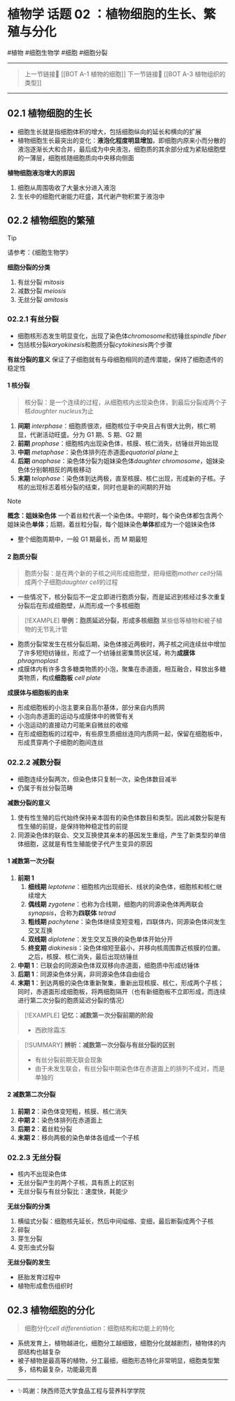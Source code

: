 # 植物学 话题 02 ：植物细胞的生长、繁殖与分化
#植物 #细胞生物学 #细胞 #细胞分裂 

---

> 上一节链接🔗 [[BOT A-1 植物的细胞]]
> 下一节链接🔗 [[BOT A-3 植物组织的类型]]

---
## 02.1 植物细胞的生长

- 细胞生长就是指细胞体积的增大，包括细胞纵向的延长和横向的扩展
- 植物细胞生长最突出的变化：**液泡化程度明显增加**，即细胞内原来小而分散的液泡逐渐长大和合并，最后成为中央液泡，细胞质的其余部分成为紧贴细胞壁的一薄层，细胞核随细胞质向中央移向侧面

**植物细胞液泡增大的原因**
1. 细胞从周围吸收了大量水分进入液泡
2. 生长中的细胞代谢能力旺盛，其代谢产物积累于液泡中

## 02.2 植物细胞的繁殖

> [!TIP]
> 请参考：《细胞生物学》

**细胞分裂的分类**
1. 有丝分裂 *mitosis*
2. 减数分裂 *meiosis*
3. 无丝分裂 *amitosis*

### 02.2.1 有丝分裂

- 细胞核形态发生明显变化，出现了染色体*chromosome*和纺锤丝*spindle fiber*
- 包括核分裂*karyokinesis*和胞质分裂*cytokinesis*两个步骤

**有丝分裂的意义**
保证了子细胞就有与母细胞相同的遗传潜能，保持了细胞遗传的稳定性

#### 1 核分裂

> 核分裂：是一个连续的过程，从细胞核内出现染色体，到最后分裂成两个子核*daughter nucleus*为止

1. **间期** *interphase*：细胞质很浓，细胞核位于中央且占有很大比例，核仁明显，代谢活动旺盛。分为 G1 期、S 期、G2 期
2. **前期** *prophase*：细胞核内出现染色体，核膜、核仁消失，纺锤丝开始出现
3. **中期** *metaphase*：染色体排列在赤道面*equatorial plane*上
4. **后期** *anaphase*：染色体分裂为姐妹染色体*daughter chromosome*，姐妹染色体分别朝相反的两极移动
5. **末期** *telophase*：染色体到达两极，直至核膜、核仁出现，形成新的子核。子核的出现标志着核分裂的结束，同时也是新的间期的开始

> [!NOTE]
> **概念：姐妹染色体**
> 一个着丝粒代表一个染色体。中期时，每个染色体都包含两个姐妹染色**单体**；后期，着丝粒分裂，每个姐妹染色**单体**都成为一个姐妹染色体

- 整个细胞周期中，一般 G1 期最长，而 M 期最短

#### 2 胞质分裂

> 胞质分裂：是在两个新的子核之间形成细胞壁，把母细胞*mother cell*分隔成两个子细胞*daughter cell*的过程

- 一些情况下，核分裂后不一定立即进行胞质分裂，而是延迟到核经过多次重复分裂后在形成细胞壁，从而形成一个多核细胞

> [!EXAMPLE]
> **举例：胞质延迟分裂，形成多核细胞**
> 某些低等植物和被子植物的无节乳汁管

- 胞质分裂常发生在核分裂后期，染色体接近两极时，两子核之间连续丝中增加了许多短短纺锤丝，形成了一个纺锤丝密集筒状区域，称为**成膜体** *phragmoplast*
- 成膜体内有许多含多糖类物质的小泡，聚集在赤道面，相互融合，释放出多糖类物质，构成**细胞板** *cell plate*

**成膜体与细胞板的由来**
- 形成细胞板的小泡主要来自高尔基体，部分来自内质网
- 小泡向赤道面的运动与成膜体中的微管有关
- 小泡运动的直接动力可能来自微丝的收缩
- 在形成细胞板的过程中，有些原生质细丝连同内质网一起，保留在细胞板中，形成贯穿两个子细胞的胞间连丝

### 02.2.2 减数分裂

- 细胞连续分裂两次，但染色体只复制一次，染色体数目减半
- 仍属于有丝分裂范畴

**减数分裂的意义**
1. 使有性生殖的后代始终保持亲本固有的染色体数目和类型。因此减数分裂是有性生殖的前提，是保持物种稳定性的前提
2. 同源染色体的联会、交叉互换使其亲本的基因发生重组，产生了新类型的单倍体细胞，这就是有性生殖能使子代产生变异的原因

#### 1 减数第一次分裂

1. **前期 1**
	1. **细线期** *leptotene*：细胞核内出现细长、线状的染色体，细胞核和核仁继续增大
	2. **偶线期** *zygotene*：也称为合线期，细胞内的同源染色体两两联会*synapsis*，合称为**四联体** *tetrad*
	3. **粗线期** *pachytene*：染色体继续变短变粗，四联体内，同源染色体间发生交叉互换
	4. **双线期** *diplotene*：发生交叉互换的染色单体开始分开
	5. **终变期** *diakinesis*：染色体缩短至最小，并移向核周围靠近核膜的位置。之后，核膜、核仁消失，最后出现纺锤丝
2. **中期 1**：已联会的同源染色体双双移向赤道面，细胞质中形成纺锤体
3. **后期 1**：同源染色体分离，非同源染色体自由组合
4. **末期 1**：到达两极的染色体重新聚集，重新出现核膜、核仁，形成两个子核；同时，赤道面形成细胞板，将两细胞隔开（也有新细胞板不立即形成，而连续进行第二次分裂的胞质延迟分裂的情况）

> [!EXAMPLE]
> **记忆：减数第一次分裂前期的阶段**
> - 西欧除霜冻

> [!SUMMARY]
> **辨析：减数第一次分裂与有丝分裂的区别**
> - 有丝分裂前期无联会现象
> - 由于未发生联会，有丝分裂中期染色体在赤道面上的排列不成对，而是单独的

#### 2 减数第二次分裂

1. **前期 2**：染色体变短粗，核膜、核仁消失
2. **中期 2**：染色体排列在赤道面上
3. **后期 2**：着丝粒分裂
4. **末期 2**：移向两极的染色单体各组成一个子核

### 02.2.3 无丝分裂

- 核内不出现染色体
- 无丝分裂产生的两个子核，具有质上的区别
- 无丝分裂与有丝分裂比：速度快，耗能少

**无丝分裂的分类**
1. 横缢式分裂：细胞核先延长，然后中间缢缩、变细，最后断裂成两个子核
2. 碎裂
3. 芽生分裂
4. 变形虫式分裂

**无丝分裂的发生**
- 胚胎发育过程中
- 植物形成愈伤组织时

## 02.3 植物细胞的分化

> 细胞分化*cell differentiation*：细胞结构和功能上的特化

- 系统发育上，植物越进化，细胞分工越细致，细胞分化就越剧烈，植物体的内部结构也越复杂
- 被子植物是最高等的植物，分工最细，细胞形态特化非常明显，细胞类型繁多，结构最复杂，功能最完善

---

- ✨鸣谢：陕西师范大学食品工程与营养科学学院